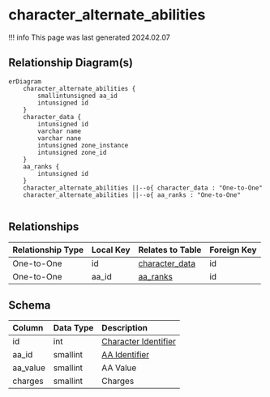 # character_alternate_abilities

!!! info
	This page was last generated 2024.02.07

## Relationship Diagram(s)

```mermaid
erDiagram
    character_alternate_abilities {
        smallintunsigned aa_id
        intunsigned id
    }
    character_data {
        intunsigned id
        varchar name
        varchar nane
        intunsigned zone_instance
        intunsigned zone_id
    }
    aa_ranks {
        intunsigned id
    }
    character_alternate_abilities ||--o{ character_data : "One-to-One"
    character_alternate_abilities ||--o{ aa_ranks : "One-to-One"


```


## Relationships

| Relationship Type | Local Key | Relates to Table | Foreign Key |
| :--- | :--- | :--- | :--- |
| One-to-One | id | [character_data](../../schema/characters/character_data.md) | id |
| One-to-One | aa_id | [aa_ranks](../../schema/aas/aa_ranks.md) | id |


## Schema

| Column | Data Type | Description |
| :--- | :--- | :--- |
| id | int | [Character Identifier](character_data.md) |
| aa_id | smallint | [AA Identifier](../../schema/aas/aa_ability.md) |
| aa_value | smallint | AA Value |
| charges | smallint | Charges |

